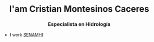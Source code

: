 <h1 align="center">I'am Cristian Montesinos Caceres</h1>
<h3 align="center">Especialista en Hidrología</h3>

- I work [SENAMHI](https://www.gob.pe/senamhi)
